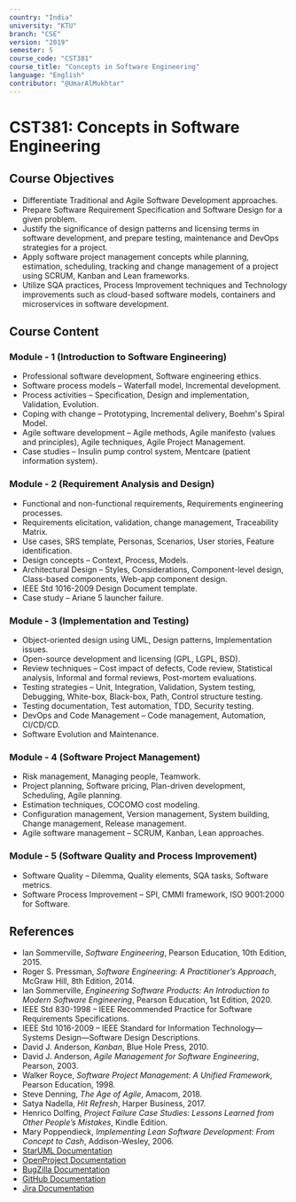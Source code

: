 ```yaml
---
country: "India"
university: "KTU"
branch: "CSE"
version: "2019"
semester: 5
course_code: "CST381"
course_title: "Concepts in Software Engineering"
language: "English"
contributor: "@UmarAlMukhtar"
---
```


# CST381: Concepts in Software Engineering

## Course Objectives
* Differentiate Traditional and Agile Software Development approaches.
* Prepare Software Requirement Specification and Software Design for a given problem.
* Justify the significance of design patterns and licensing terms in software development, and prepare testing, maintenance and DevOps strategies for a project.
* Apply software project management concepts while planning, estimation, scheduling, tracking and change management of a project using SCRUM, Kanban and Lean frameworks.
* Utilize SQA practices, Process Improvement techniques and Technology improvements such as cloud-based software models, containers and microservices in software development.

## Course Content
### Module - 1 (Introduction to Software Engineering)
* Professional software development, Software engineering ethics.  
* Software process models – Waterfall model, Incremental development.  
* Process activities – Specification, Design and implementation, Validation, Evolution.  
* Coping with change – Prototyping, Incremental delivery, Boehm's Spiral Model.  
* Agile software development – Agile methods, Agile manifesto (values and principles), Agile techniques, Agile Project Management.  
* Case studies – Insulin pump control system, Mentcare (patient information system).

### Module - 2 (Requirement Analysis and Design)
* Functional and non-functional requirements, Requirements engineering processes.  
* Requirements elicitation, validation, change management, Traceability Matrix.  
* Use cases, SRS template, Personas, Scenarios, User stories, Feature identification.  
* Design concepts – Context, Process, Models.  
* Architectural Design – Styles, Considerations, Component-level design, Class-based components, Web-app component design.  
* IEEE Std 1016-2009 Design Document template.  
* Case study – Ariane 5 launcher failure.

### Module - 3 (Implementation and Testing)
* Object-oriented design using UML, Design patterns, Implementation issues.  
* Open-source development and licensing (GPL, LGPL, BSD).  
* Review techniques – Cost impact of defects, Code review, Statistical analysis, Informal and formal reviews, Post-mortem evaluations.  
* Testing strategies – Unit, Integration, Validation, System testing, Debugging, White-box, Black-box, Path, Control structure testing.  
* Testing documentation, Test automation, TDD, Security testing.  
* DevOps and Code Management – Code management, Automation, CI/CD/CD.  
* Software Evolution and Maintenance.

### Module - 4 (Software Project Management)
* Risk management, Managing people, Teamwork.  
* Project planning, Software pricing, Plan-driven development, Scheduling, Agile planning.  
* Estimation techniques, COCOMO cost modeling.  
* Configuration management, Version management, System building, Change management, Release management.  
* Agile software management – SCRUM, Kanban, Lean approaches.

### Module - 5 (Software Quality and Process Improvement)
* Software Quality – Dilemma, Quality elements, SQA tasks, Software metrics.  
* Software Process Improvement – SPI, CMMI framework, ISO 9001:2000 for Software.

## References
* Ian Sommerville, *Software Engineering*, Pearson Education, 10th Edition, 2015.
* Roger S. Pressman, *Software Engineering: A Practitioner’s Approach*, McGraw Hill, 8th Edition, 2014.
* Ian Sommerville, *Engineering Software Products: An Introduction to Modern Software Engineering*, Pearson Education, 1st Edition, 2020.
* IEEE Std 830-1998 – IEEE Recommended Practice for Software Requirements Specifications.
* IEEE Std 1016-2009 – IEEE Standard for Information Technology—Systems Design—Software Design Descriptions.
* David J. Anderson, *Kanban*, Blue Hole Press, 2010.
* David J. Anderson, *Agile Management for Software Engineering*, Pearson, 2003.
* Walker Royce, *Software Project Management: A Unified Framework*, Pearson Education, 1998.
* Steve Denning, *The Age of Agile*, Amacom, 2018.
* Satya Nadella, *Hit Refresh*, Harper Business, 2017.
* Henrico Dolfing, *Project Failure Case Studies: Lessons Learned from Other People’s Mistakes*, Kindle Edition.
* Mary Poppendieck, *Implementing Lean Software Development: From Concept to Cash*, Addison-Wesley, 2006.
* [StarUML Documentation](https://docs.staruml.io/)
* [OpenProject Documentation](https://docs.openproject.org/)
* [BugZilla Documentation](https://www.bugzilla.org/docs/)
* [GitHub Documentation](https://guides.github.com/)
* [Jira Documentation](https://www.atlassian.com/software/jira)
